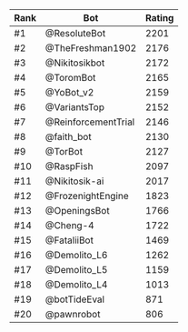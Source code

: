 Rank|Bot|Rating
---|---|---
#1|@ResoluteBot|2201
#2|@TheFreshman1902|2176
#3|@Nikitosikbot|2172
#4|@ToromBot|2165
#5|@YoBot_v2|2159
#6|@VariantsTop|2152
#7|@ReinforcementTrial|2146
#8|@faith_bot|2130
#9|@TorBot|2127
#10|@RaspFish|2097
#11|@Nikitosik-ai|2017
#12|@FrozenightEngine|1823
#13|@OpeningsBot|1766
#14|@Cheng-4|1722
#15|@FataliiBot|1469
#16|@Demolito_L6|1262
#17|@Demolito_L5|1159
#18|@Demolito_L4|1013
#19|@botTideEval|871
#20|@pawnrobot|806

